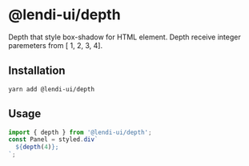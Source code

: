 # @lendi-ui/depth

Depth that style box-shadow for HTML element. Depth receive integer paremeters from [ 1, 2, 3, 4].

## Installation

```
yarn add @lendi-ui/depth
```

## Usage

```jsx
import { depth } from '@lendi-ui/depth';
const Panel = styled.div`
  ${depth(4)};
`;
```
